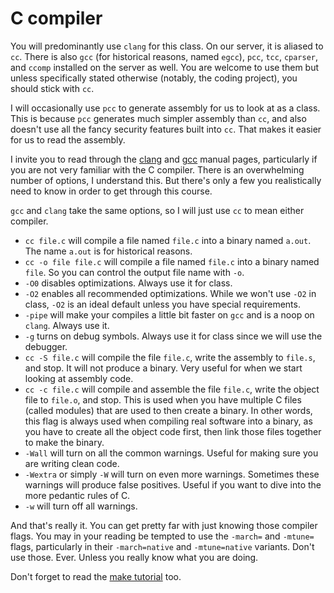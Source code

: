 # C compiler
You will predominantly use `clang` for this class. On our server, it is aliased
to `cc`. There is also `gcc` (for historical reasons, named `egcc`), `pcc`,
`tcc`, `cparser`, and `ccomp` installed on the server as well. You are welcome
to use them but unless specifically stated otherwise (notably, the coding
project), you should stick with `cc`.

I will occasionally use `pcc` to generate assembly for us to look at as a class.
This is because `pcc` generates much simpler assembly than `cc`, and also
doesn't use all the fancy security features built into `cc`. That makes it
easier for us to read the assembly.

I invite you to read through the
[clang](https://clang.llvm.org/docs/CommandGuide/clang.html) and
[gcc](https://linux.die.net/man/1/gcc) manual pages, particularly if you are not
very familiar with the C compiler. There is an overwhelming number of options, I
understand this. But there's only a few you realistically need to know in order
to get through this course.

`gcc` and `clang` take the same options, so I will just use `cc` to mean either
compiler.

* `cc file.c` will compile a file named `file.c` into a binary named `a.out`.
The name `a.out` is for historical reasons.
* `cc -o file file.c` will compile a file named `file.c` into a binary named
`file`. So you can control the output file name with `-o`.
* `-O0` disables optimizations. Always use it for class.
* `-O2` enables all recommended optimizations. While we won't use `-O2` in
class, `-O2` is an ideal default unless you have special requirements.
* `-pipe` will make your compiles a little bit faster on `gcc` and is a noop on
`clang`. Always use it.
* `-g` turns on debug symbols. Always use it for class since we will use the
debugger.
* `cc -S file.c` will compile the file `file.c`, write the assembly to `file.s`,
and stop. It will not produce a binary. Very useful for when we start looking at
assembly code.
* `cc -c file.c` will compile and assemble the file `file.c`, write the object
file to `file.o`, and stop. This is used when you have multiple C files (called
modules) that are used to then create a binary. In other words, this flag is
always used when compiling real software into a binary, as you have to create
all the object code first, then link those files together to make the binary.
* `-Wall` will turn on all the common warnings. Useful for making sure you are
writing clean code.
* `-Wextra` or simply `-W` will turn on even more warnings. Sometimes these
warnings will produce false positives. Useful if you want to dive into the more
pedantic rules of C.
* `-w` will turn off all warnings.

And that's really it. You can get pretty far with just knowing those compiler
flags. You may in your reading be tempted to use the `-march=` and `-mtune=`
flags, particularly in their `-march=native` and `-mtune=native` variants. Don't
use those. Ever. Unless you really know what you are doing.

Don't forget to read the
[make tutorial](https://github.com/ibara/libOpenBSD/blob/master/make-tutorial.md)
too.
